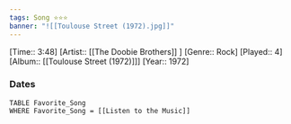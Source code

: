 ```yaml
---
tags: Song ⭐⭐⭐ 
banner: "![[Toulouse Street (1972).jpg]]"
---
```

[Time:: 3:48]
[Artist:: [[The Doobie Brothers]] ]
[Genre:: Rock]
[Played:: 4]
[Album:: [[Toulouse Street (1972)]]]
[Year:: 1972]
### Dates
````dataview
TABLE Favorite_Song
WHERE Favorite_Song = [[Listen to the Music]]
````